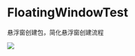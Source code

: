 # FloatingWindowTest
悬浮窗创建包，简化悬浮窗创建流程

[![](https://jitpack.io/v/DOUBLEYOUJS/FloatingWindowTest.svg)](https://jitpack.io/#DOUBLEYOUJS/FloatingWindowTest)
